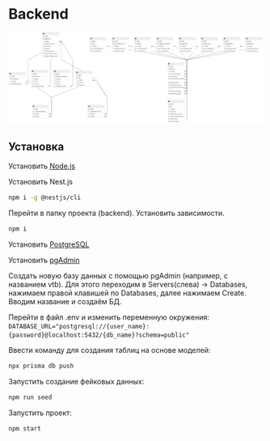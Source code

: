 # Backend
![ERD diagram](ERD.png)
## Установка

Установить [Node.js](https://nodejs.org/ru)

Установить Nest.js

```bash
npm i -g @nestjs/cli
```

Перейти в папку проекта (backend). Установить зависимости.

```bash
npm i
```

Установить [PostgreSQL](https://www.postgresql.org/download/)

Установить [pgAdmin](https://www.pgadmin.org/)

Создать новую базу данных с помощью pgAdmin (например, с названием vtb). Для этого переходим в Servers(слева) -> Databases, нажимаем правой клавишей по Databases, далее нажимаем Create. Вводим название и создаём БД.

Перейти в файл .env и изменить переменную окружения:
`DATABASE_URL="postgresql://{user_name}:{password}@localhost:5432/{db_name}?schema=public"`

Ввести команду для создания таблиц на основе моделей:

```bash
npx prisma db push
```

Запустить создание фейковых данных:

```bash
npm run seed
```

Запустить проект:

```bash
npm start
```
